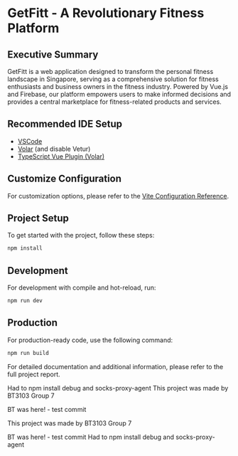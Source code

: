 # GetFitt - A Revolutionary Fitness Platform

## Executive Summary

GetFitt is a web application designed to transform the personal fitness landscape in Singapore, serving as a comprehensive solution for fitness enthusiasts and business owners in the fitness industry. Powered by Vue.js and Firebase, our platform empowers users to make informed decisions and provides a central marketplace for fitness-related products and services.

## Recommended IDE Setup

- [VSCode](https://code.visualstudio.com/)
- [Volar](https://marketplace.visualstudio.com/items?itemName=Vue.volar) (and disable Vetur)
- [TypeScript Vue Plugin (Volar)](https://marketplace.visualstudio.com/items?itemName=Vue.vscode-typescript-vue-plugin)

## Customize Configuration

For customization options, please refer to the [Vite Configuration Reference](https://vitejs.dev/config/).

## Project Setup
To get started with the project, follow these steps:
```sh
npm install
```

## Development
For development with compile and hot-reload, run:
```sh
npm run dev
```

## Production
For production-ready code, use the following command:
```sh
npm run build
```

For detailed documentation and additional information, please refer to the full project report.

Had to npm install debug and socks-proxy-agent
This project was made by BT3103 Group 7

BT was here! - test commit

This project was made by BT3103 Group 7

BT was here! - test commit
Had to npm install debug and socks-proxy-agent